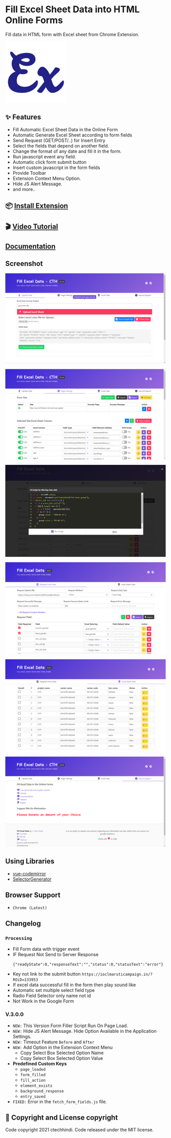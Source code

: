 # Fill Excel Sheet Data into HTML Online Forms

Fill data in HTML form with Excel sheet from Chrome Extension.

![](src/icons/icon_192.png)

## ✨ Features

* Fill Automatic Excel Sheet Data in the Online Form
* Automatic Generate Excel Sheet according to form fields
* Send Request (GET/POST/..) for Insert Entry
* Select the fields that depend on another field.
* Change the format of any date and fill it in the form.
* Run javascript event any field.
* Automatic click form submit button
* Insert custom javascript in the form fields
* Provide Toolbar
* Extension Context Menu Option.
* Hide JS Alert Message. 
* and more..

## 📦 [Install Extension](https://chrome.google.com/webstore/detail/fill-excel-data/hbdlidnbnmkmbeompcakgedghogdbbkf)

## 🎬 [Video Tutorial](https://www.youtube.com/playlist?list=PLmrTMUhqzS3hCXSMbmgmh71-h-kwYAQ3t)

## [Documentation](Documentation.md)

## Screenshot

![](screenshot/Screenshot(139).png)

![](screenshot/Screenshot(140).png)

![](screenshot/Screenshot(141).png)

![](screenshot/Screenshot(143).png)

![](screenshot/Screenshot(144).png)

![](screenshot/Screenshot(25).png)


## Using Libraries

* [vue-codemirror](https://github.com/surmon-china/vue-codemirror)
* [SelectorGenerator](https://github.com/flamencist/SelectorGenerator)

## Browser Support

- `Chrome (Latest)`

## Changelog

### `Processing`

* Fill Form data with trigger event
* IF Request Not Send to Server Response
  ```
  {"readyState":0,"responseText":"","status":0,"statusText":"error"}
  ```
* Key not link to the submit button `https://ioclmaruticampaign.in/?ROiD=133953`
* If excel data successful fill in the form then play sound like
* Automatic set multiple select field type
* Radio Field Selector only name not id
* Not Work in the Google Form

### V.3.0.0

* `NEW:` This Version Form Filler Script Run On Page Load.
* `NEW:` Hide JS Alert Message. Hide Option Available in the Application Settings.
* `NEW:` Timeout Feature `Before` and `After`
* `NEW:` Add Option in the Extension Context Menu
  - Copy Select Box Selected Option Name
  - Copy Select Box Selected Option Value
* **Predefined Custom Keys**
  - `page_loaded`
  - `form_filled`
  - `fill_action`
  - `element_exists`
  - `background_response`
  - `entry_saved`
* `FIXED:` Error in the `fetch_form_fields.js` file.


## 📝 Copyright and License copyright

Code copyright 2021 ctechhindi. Code released under the MIT license.